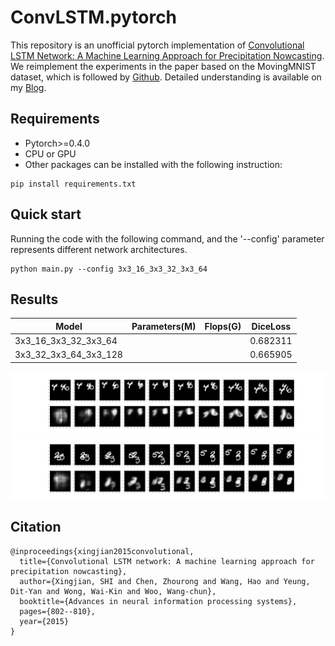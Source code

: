 # ConvLSTM.pytorch

This repository is an unofficial pytorch implementation of 
[Convolutional LSTM Network: A Machine Learning Approach for Precipitation Nowcasting](https://arxiv.org/abs/1506.04214v1).
We reimplement the experiments in the paper based on the MovingMNIST dataset, which is followed by [Github](https://github.com/jhhuang96/ConvLSTM-PyTorch).
Detailed understanding is available on my [Blog](https://www.cnblogs.com/CZiFan/).

## Requirements
- Pytorch>=0.4.0
- CPU or GPU
- Other packages can be installed with the following instruction:
```
pip install requirements.txt
```
  
## Quick start
Running the code with the following command, and the '--config' parameter represents different network architectures.
```
python main.py --config 3x3_16_3x3_32_3x3_64
```

## Results
| Model | Parameters(M) | Flops(G) | DiceLoss |
|---|---|---|---|
| 3x3_16_3x3_32_3x3_64 | | | 0.682311 | 
| 3x3_32_3x3_64_3x3_128 | | | 0.665905 |
![result](output/cache/099_00010.png)
![result](output/cache/099_00030.png)
## Citation

```
@inproceedings{xingjian2015convolutional,
  title={Convolutional LSTM network: A machine learning approach for precipitation nowcasting},
  author={Xingjian, SHI and Chen, Zhourong and Wang, Hao and Yeung, Dit-Yan and Wong, Wai-Kin and Woo, Wang-chun},
  booktitle={Advances in neural information processing systems},
  pages={802--810},
  year={2015}
}
```